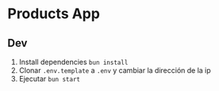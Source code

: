 # Products App

## Dev

1. Install dependencies `bun install`
2. Clonar `.env.template` a `.env` y cambiar la dirección de la ip
3. Ejecutar `bun start`

